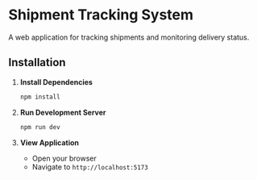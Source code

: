 # Shipment Tracking System

A web application for tracking shipments and monitoring delivery status.

## Installation

1. **Install Dependencies**
   ```bash
   npm install
   ```

2. **Run Development Server**
   ```bash
   npm run dev
   ```

3. **View Application**
   - Open your browser
   - Navigate to `http://localhost:5173`
